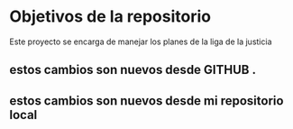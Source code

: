 # Objetivos de la repositorio

Este proyecto se encarga de manejar los planes de la liga de la justicia

## estos cambios son nuevos desde GITHUB .
## estos cambios son nuevos desde mi repositorio local


